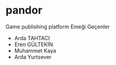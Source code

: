 # pandor
Game publishing platform 
Emeği Geçenler
- Arda TAHTACI
- Eren GÜLTEKİN
- Muhammet Kaya
- Arda Yurtsever
